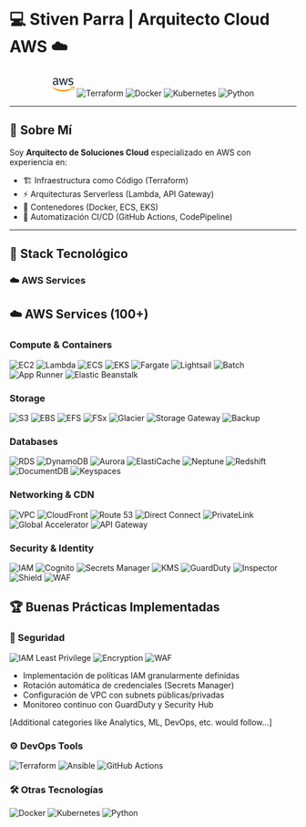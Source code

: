 # 💻 Stiven Parra | Arquitecto Cloud AWS ☁️

<p align="center">
  <img src="https://raw.githubusercontent.com/devicons/devicon/master/icons/amazonwebservices/amazonwebservices-original-wordmark.svg" width="40" title="AWS"/>
  <img src="https://cdn.jsdelivr.net/gh/devicons/devicon/icons/terraform/terraform-original.svg" width="40" title="Terraform"/>
  <img src="https://cdn.jsdelivr.net/gh/devicons/devicon/icons/docker/docker-original.svg" width="40" title="Docker"/>
  <img src="https://cdn.jsdelivr.net/gh/devicons/devicon/icons/kubernetes/kubernetes-plain.svg" width="40" title="Kubernetes"/>
  <img src="https://cdn.jsdelivr.net/gh/devicons/devicon/icons/python/python-original.svg" width="40" title="Python"/>
</p>

---

## 🚀 Sobre Mí

Soy **Arquitecto de Soluciones Cloud** especializado en AWS con experiencia en:
- 🏗️ Infraestructura como Código (Terraform)
- ⚡ Arquitecturas Serverless (Lambda, API Gateway)
- 🐳 Contenedores (Docker, ECS, EKS)
- 🔄 Automatización CI/CD (GitHub Actions, CodePipeline)

---

## 🔧 Stack Tecnológico

### ☁️ AWS Services
## ☁️ AWS Services (100+)

### Compute & Containers
<p>
  <img src="https://img.shields.io/badge/EC2-FF9900?logo=amazonec2&logoColor=white" alt="EC2"/>
  <img src="https://img.shields.io/badge/Lambda-FF9900?logo=awslambda&logoColor=white" alt="Lambda"/>
  <img src="https://img.shields.io/badge/ECS-FF6600?logo=amazonecs&logoColor=white" alt="ECS"/>
  <img src="https://img.shields.io/badge/EKS-0052CC?logo=amazoneks&logoColor=white" alt="EKS"/>
  <img src="https://img.shields.io/badge/Fargate-FF9900?logo=aws&logoColor=white" alt="Fargate"/>
  <img src="https://img.shields.io/badge/Lightsail-3F48CC?logo=amazonlightsail&logoColor=white" alt="Lightsail"/>
  <img src="https://img.shields.io/badge/Batch-FF9900?logo=aws&logoColor=white" alt="Batch"/>
  <img src="https://img.shields.io/badge/AppRunner-FF9900?logo=aws&logoColor=white" alt="App Runner"/>
  <img src="https://img.shields.io/badge/Elastic_Beanstalk-569A31?logo=awselasticbeanstalk&logoColor=white" alt="Elastic Beanstalk"/>
</p>

### Storage
<p>
  <img src="https://img.shields.io/badge/S3-569A31?logo=amazons3&logoColor=white" alt="S3"/>
  <img src="https://img.shields.io/badge/EBS-FF9900?logo=aws&logoColor=white" alt="EBS"/>
  <img src="https://img.shields.io/badge/EFS-FF9900?logo=aws&logoColor=white" alt="EFS"/>
  <img src="https://img.shields.io/badge/FSx-FF9900?logo=aws&logoColor=white" alt="FSx"/>
  <img src="https://img.shields.io/badge/Glacier-005571?logo=aws&logoColor=white" alt="Glacier"/>
  <img src="https://img.shields.io/badge/Storage_Gateway-FF9900?logo=aws&logoColor=white" alt="Storage Gateway"/>
  <img src="https://img.shields.io/badge/Backup-FF9900?logo=aws&logoColor=white" alt="Backup"/>
</p>

### Databases
<p>
  <img src="https://img.shields.io/badge/RDS-527FFF?logo=amazonrds&logoColor=white" alt="RDS"/>
  <img src="https://img.shields.io/badge/DynamoDB-4053D6?logo=amazondynamodb&logoColor=white" alt="DynamoDB"/>
  <img src="https://img.shields.io/badge/Aurora-0073BB?logo=amazonaurora&logoColor=white" alt="Aurora"/>
  <img src="https://img.shields.io/badge/ElastiCache-912B88?logo=aws&logoColor=white" alt="ElastiCache"/>
  <img src="https://img.shields.io/badge/Neptune-FF9900?logo=aws&logoColor=white" alt="Neptune"/>
  <img src="https://img.shields.io/badge/Redshift-8C4FFF?logo=amazonredshift&logoColor=white" alt="Redshift"/>
  <img src="https://img.shields.io/badge/DocumentDB-4053D6?logo=aws&logoColor=white" alt="DocumentDB"/>
  <img src="https://img.shields.io/badge/Keyspaces-FF9900?logo=aws&logoColor=white" alt="Keyspaces"/>
</p>

### Networking & CDN
<p>
  <img src="https://img.shields.io/badge/VPC-43B02A?logo=amazonvpc&logoColor=white" alt="VPC"/>
  <img src="https://img.shields.io/badge/CloudFront-005571?logo=amazoncloudfront&logoColor=white" alt="CloudFront"/>
  <img src="https://img.shields.io/badge/Route53-FFCC00?logo=amazonroute53&logoColor=black" alt="Route 53"/>
  <img src="https://img.shields.io/badge/Direct_Connect-FF9900?logo=aws&logoColor=white" alt="Direct Connect"/>
  <img src="https://img.shields.io/badge/PrivateLink-FF9900?logo=aws&logoColor=white" alt="PrivateLink"/>
  <img src="https://img.shields.io/badge/Global_Accelerator-FF9900?logo=aws&logoColor=white" alt="Global Accelerator"/>
  <img src="https://img.shields.io/badge/API_Gateway-FF4F8B?logo=amazonapigateway&logoColor=white" alt="API Gateway"/>
</p>

### Security & Identity
<p>
  <img src="https://img.shields.io/badge/IAM-0052CC?logo=awsiam&logoColor=white" alt="IAM"/>
  <img src="https://img.shields.io/badge/Cognito-FF9900?logo=amazoncognito&logoColor=white" alt="Cognito"/>
  <img src="https://img.shields.io/badge/Secrets_Manager-912B88?logo=aws&logoColor=white" alt="Secrets Manager"/>
  <img src="https://img.shields.io/badge/KMS-5D9CEC?logo=aws&logoColor=white" alt="KMS"/>
  <img src="https://img.shields.io/badge/GuardDuty-FF9900?logo=aws&logoColor=white" alt="GuardDuty"/>
  <img src="https://img.shields.io/badge/Inspector-FF9900?logo=aws&logoColor=white" alt="Inspector"/>
  <img src="https://img.shields.io/badge/Shield-FF9900?logo=aws&logoColor=white" alt="Shield"/>
  <img src="https://img.shields.io/badge/WAF-FF9900?logo=aws&logoColor=white" alt="WAF"/>
</p>

## 🏆 Buenas Prácticas Implementadas

### 🔐 Seguridad
<p>
  <img src="https://img.shields.io/badge/Principio_Mínimos_Privilegios-FF9900?logo=awsiam&logoColor=white" alt="IAM Least Privilege"/>
  <img src="https://img.shields.io/badge/Encriptación_Transit/At_Rest-0052CC?logo=awskms&logoColor=white" alt="Encryption"/>
  <img src="https://img.shields.io/badge/WAF_Shield-FF9900?logo=aws&logoColor=white" alt="WAF"/>
</p>

- Implementación de políticas IAM granularmente definidas
- Rotación automática de credenciales (Secrets Manager)
- Configuración de VPC con subnets públicas/privadas
- Monitoreo continuo con GuardDuty y Security Hub


[Additional categories like Analytics, ML, DevOps, etc. would follow...]

### ⚙️ DevOps Tools
<p>
  <img src="https://img.shields.io/badge/Terraform-7B42BC?logo=terraform&logoColor=white" alt="Terraform"/>
  <img src="https://img.shields.io/badge/Ansible-EE0000?logo=ansible&logoColor=white" alt="Ansible"/>
  <img src="https://img.shields.io/badge/GitHub_Actions-2088FF?logo=githubactions&logoColor=white" alt="GitHub Actions"/>
</p>

### 🛠️ Otras Tecnologías
<p>
  <img src="https://img.shields.io/badge/Docker-2496ED?logo=docker&logoColor=white" alt="Docker"/>
  <img src="https://img.shields.io/badge/Kubernetes-326CE5?logo=kubernetes&logoColor=white" alt="Kubernetes"/>
  <img src="https://img.shields.io/badge/Python-3776AB?logo=python&logoColor=white" alt="Python"/>
</p>
